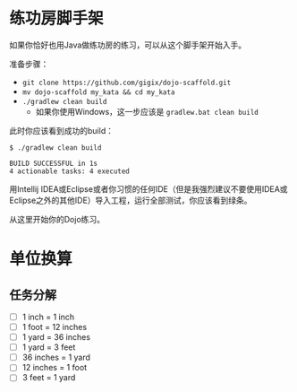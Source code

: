 # 练功房脚手架

如果你恰好也用Java做练功房的练习，可以从这个脚手架开始入手。

准备步骤：

* `git clone https://github.com/gigix/dojo-scaffold.git`
* `mv dojo-scaffold my_kata && cd my_kata`
* `./gradlew clean build`
  * 如果你使用Windows，这一步应该是 `gradlew.bat clean build`

此时你应该看到成功的build：

```
$ ./gradlew clean build

BUILD SUCCESSFUL in 1s
4 actionable tasks: 4 executed
```

用Intellij IDEA或Eclipse或者你习惯的任何IDE（但是我强烈建议不要使用IDEA或Eclipse之外的其他IDE）导入工程，运行全部测试，你应该看到绿条。

从这里开始你的Dojo练习。

# 单位换算

## 任务分解

* [ ] 1 inch = 1 inch
* [ ] 1 foot = 12 inches
* [ ] 1 yard = 36 inches
* [ ] 1 yard = 3 feet
* [ ] 36 inches = 1 yard
* [ ] 12 inches = 1 foot
* [ ] 3 feet = 1 yard